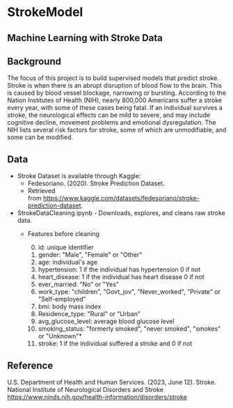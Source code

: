 # StrokeModel
Machine Learning with Stroke Data
---

## Background
The focus of this project is to build supervised models that predict stroke. 
Stroke is when there is an abrupt disruption of blood flow to the brain. 
This is caused by blood vessel blockage, narrowing or bursting. 
According to the Nation Institutes of Health (NIH), nearly 800,000 Americans suffer a 
stroke every year, with some of these cases being fatal. 
If an individual survives a stroke, the neurological effects can be mild to severe, 
and may include cognitive decline, movement problems and emotional dysregulation. 
The NIH lists several risk factors for stroke, some of which are unmodifiable, 
and some can be modified. 

## Data 

- Stroke Dataset is available through Kaggle: 
  - Fedesoriano. (2020). Stroke Prediction Dataset. 
  - Retrieved from https://www.kaggle.com/datasets/fedesoriano/stroke-prediction-dataset.
- StrokeDataCleaning.ipynb - Downloads, explores, and cleans raw stroke data.
  - Features before cleaning
  
    0) id: unique identifier
    1) gender: "Male", "Female" or "Other"
    2) age: individual's age
    3) hypertension: 1 if the individual has hypertension 0 if not
    4) heart_disease: 1 if the individual has heart disease 0 if not
    5) ever_married: "No" or "Yes"
    6) work_type: "children", "Govt_jov", "Never_worked", "Private" or "Self-employed"
    7) bmi: body mass index
    8) Residence_type: "Rural" or "Urban"
    9) avg_glucose_level: average blood glucose level 
    10) smoking_status: "formerly smoked", "never smoked", "smokes" or "Unknown"*
    11) stroke: 1 if the individual suffered a stroke and 0 if not

## Reference
U.S. Department of Health and Human Services. (2023, June 12). Stroke. 
National Institute of Neurological Disorders and Stroke
https://www.ninds.nih.gov/health-information/disorders/stroke 



